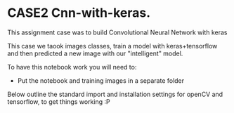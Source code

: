 # CASE2 Cnn-with-keras. 
This assignment case was to build Convolutional Neural Network with keras

This case we taook images classes, train a model with keras+tensorflow and then predicted a new image with our "intelligent" model.

To have this notebook work you will need to:

- Put the notebook and training images in a separate folder

Below outline the standard import and installation settings for openCV and tensorflow, to get things working :P
